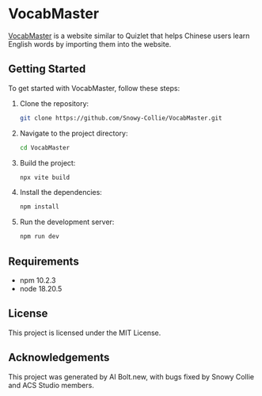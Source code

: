 # VocabMaster

[VocabMaster](https://github.com/Snowy-Collie/VocabMaster) is a website similar to Quizlet that helps Chinese users learn English words by importing them into the website.

## Getting Started

To get started with VocabMaster, follow these steps:

1. Clone the repository:
    ```sh
    git clone https://github.com/Snowy-Collie/VocabMaster.git
    ```
2. Navigate to the project directory:
    ```sh
    cd VocabMaster
    ```
3. Build the project:
    ```sh
    npx vite build
    ```
4. Install the dependencies:
    ```sh
    npm install
    ```
5. Run the development server:
    ```sh
    npm run dev
    ```

## Requirements

- npm 10.2.3
- node 18.20.5

## License

This project is licensed under the MIT License.

## Acknowledgements

This project was generated by AI Bolt.new, with bugs fixed by Snowy Collie and ACS Studio members.